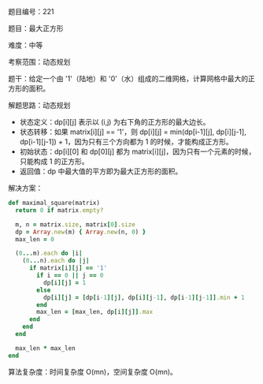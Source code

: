 题目编号：221

题目：最大正方形

难度：中等

考察范围：动态规划

题干：给定一个由 '1'（陆地）和 '0'（水）组成的二维网格，计算网格中最大的正方形的面积。

解题思路：动态规划

- 状态定义：dp[i][j] 表示以 (i,j) 为右下角的正方形的最大边长。
- 状态转移：如果 matrix[i][j] == '1'，则 dp[i][j] = min(dp[i-1][j], dp[i][j-1], dp[i-1][j-1]) + 1，因为只有三个方向都为 1 的时候，才能构成正方形。
- 初始状态：dp[i][0] 和 dp[0][j] 都为 matrix[i][j]，因为只有一个元素的时候，只能构成 1 的正方形。
- 返回值：dp 中最大值的平方即为最大正方形的面积。

解决方案：

```ruby
def maximal_square(matrix)
  return 0 if matrix.empty?

  m, n = matrix.size, matrix[0].size
  dp = Array.new(m) { Array.new(n, 0) }
  max_len = 0

  (0...m).each do |i|
    (0...n).each do |j|
      if matrix[i][j] == '1'
        if i == 0 || j == 0
          dp[i][j] = 1
        else
          dp[i][j] = [dp[i-1][j], dp[i][j-1], dp[i-1][j-1]].min + 1
        end
        max_len = [max_len, dp[i][j]].max
      end
    end
  end

  max_len * max_len
end
```

算法复杂度：时间复杂度 O(mn)，空间复杂度 O(mn)。